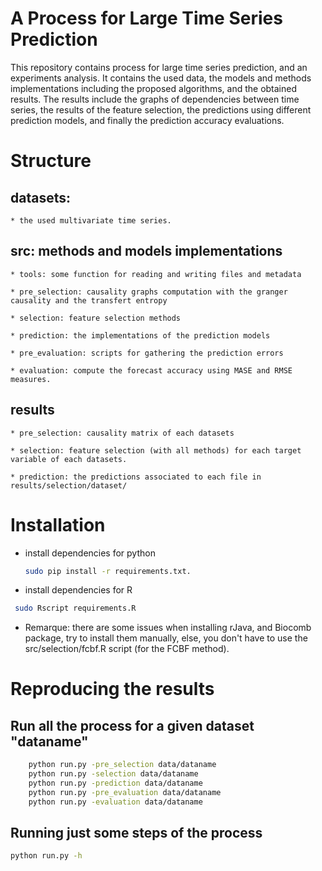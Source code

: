 # A Process for Large Time Series Prediction

This repository contains process for large time series prediction, and an experiments analysis. It contains the used data, the models and methods implementations including the proposed algorithms,  and the obtained results. The results include the  graphs of dependencies between time series, the results of the feature selection, the predictions using different prediction models, and finally the prediction accuracy evaluations.

# Structure

## datasets: 
	* the used multivariate time series.

## src: methods and models implementations

	* tools: some function for reading and writing files and metadata

	* pre_selection: causality graphs computation with the granger causality and the transfert entropy

	* selection: feature selection methods

	* prediction: the implementations of the prediction models
	
	* pre_evaluation: scripts for gathering the prediction errors
	
	* evaluation: compute the forecast accuracy using MASE and RMSE measures.
	
		
## results

	* pre_selection: causality matrix of each datasets

	* selection: feature selection (with all methods) for each target variable of each datasets.

	* prediction: the predictions associated to each file in results/selection/dataset/

      
# Installation

  * install dependencies for python
    ```bash
    sudo pip install -r requirements.txt.
    ```
   * install dependencies for R
   ```bash
    sudo Rscript requirements.R
   ```
  
  * Remarque: there are some issues when installing rJava, and Biocomb package, try to install them manually, else, you don't have to 
  	use the src/selection/fcbf.R script (for the FCBF method).

 
# Reproducing the results

## Run all the process for a given dataset "dataname"
```bash
	python run.py -pre_selection data/dataname
	python run.py -selection data/dataname
	python run.py -prediction data/dataname
	python run.py -pre_evaluation data/dataname
	python run.py -evaluation data/dataname

```
## Running just some steps of the process
```bash
python run.py -h 
```


